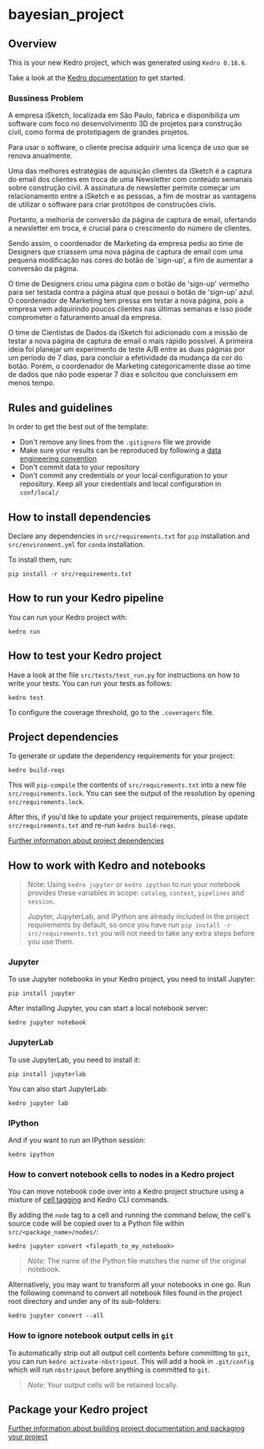 # bayesian_project

## Overview

This is your new Kedro project, which was generated using `Kedro 0.18.6`.

Take a look at the [Kedro documentation](https://kedro.readthedocs.io) to get started.

### Bussiness Problem
A empresa iSketch, localizada em São Paulo, fabrica e disponibiliza um software com foco no desenvolvimento 3D de projetos para construção civil, como forma de prototipagem de grandes projetos.

Para usar o software, o cliente precisa adquirir uma licença de uso que se renova anualmente.

Uma das melhores estratégias de aquisição clientes da iSketch é a captura do email dos clientes em troca de uma Newsletter com conteúdo semanais sobre construção civil. A assinatura de newsletter permite começar um relacionamento entre a iSketch e as pessoas, a fim de mostrar as vantagens de utilizar o software para criar protótipos de construções civis.

Portanto, a melhoria de conversão da página de captura de email, ofertando a newsletter em troca, é crucial para o crescimento do número de clientes.

Sendo assim, o coordenador de Marketing da empresa pediu ao time de Designers que criassem uma nova página de captura de email com uma pequena modificação nas cores do botão de 'sign-up', a fim de aumentar a conversão da página.

O time de Designers criou uma página com o botão de 'sign-up' vermelho para ser testada contra a página atual que possui o botão de 'sign-up' azul. O coordenador de Marketing tem pressa em testar a nova página, pois a empresa vem adquirindo poucos clientes nas últimas semanas e isso pode comprometer o faturamento anual da empresa.

O time de Cientistas de Dados da iSketch foi adicionado com a missão de testar a nova página de captura de email o mais rápido possível. A primeira ideia foi planejar um experimento de teste A/B entre as duas páginas por um período de 7 dias, para concluir a efetividade da mudança da cor do botão. Porém, o coordenador de Marketing categoricamente disse ao time de dados que não pode esperar 7 dias e solicitou que concluíssem em menos tempo.
## Rules and guidelines

In order to get the best out of the template:

* Don't remove any lines from the `.gitignore` file we provide
* Make sure your results can be reproduced by following a [data engineering convention](https://kedro.readthedocs.io/en/stable/faq/faq.html#what-is-data-engineering-convention)
* Don't commit data to your repository
* Don't commit any credentials or your local configuration to your repository. Keep all your credentials and local configuration in `conf/local/`

## How to install dependencies

Declare any dependencies in `src/requirements.txt` for `pip` installation and `src/environment.yml` for `conda` installation.

To install them, run:

```
pip install -r src/requirements.txt
```

## How to run your Kedro pipeline

You can run your Kedro project with:

```
kedro run
```

## How to test your Kedro project

Have a look at the file `src/tests/test_run.py` for instructions on how to write your tests. You can run your tests as follows:

```
kedro test
```

To configure the coverage threshold, go to the `.coveragerc` file.

## Project dependencies

To generate or update the dependency requirements for your project:

```
kedro build-reqs
```

This will `pip-compile` the contents of `src/requirements.txt` into a new file `src/requirements.lock`. You can see the output of the resolution by opening `src/requirements.lock`.

After this, if you'd like to update your project requirements, please update `src/requirements.txt` and re-run `kedro build-reqs`.

[Further information about project dependencies](https://kedro.readthedocs.io/en/stable/kedro_project_setup/dependencies.html#project-specific-dependencies)

## How to work with Kedro and notebooks

> Note: Using `kedro jupyter` or `kedro ipython` to run your notebook provides these variables in scope: `catalog`, `context`, `pipelines` and `session`.
>
> Jupyter, JupyterLab, and IPython are already included in the project requirements by default, so once you have run `pip install -r src/requirements.txt` you will not need to take any extra steps before you use them.

### Jupyter
To use Jupyter notebooks in your Kedro project, you need to install Jupyter:

```
pip install jupyter
```

After installing Jupyter, you can start a local notebook server:

```
kedro jupyter notebook
```

### JupyterLab
To use JupyterLab, you need to install it:

```
pip install jupyterlab
```

You can also start JupyterLab:

```
kedro jupyter lab
```

### IPython
And if you want to run an IPython session:

```
kedro ipython
```

### How to convert notebook cells to nodes in a Kedro project
You can move notebook code over into a Kedro project structure using a mixture of [cell tagging](https://jupyter-notebook.readthedocs.io/en/stable/changelog.html#release-5-0-0) and Kedro CLI commands.

By adding the `node` tag to a cell and running the command below, the cell's source code will be copied over to a Python file within `src/<package_name>/nodes/`:

```
kedro jupyter convert <filepath_to_my_notebook>
```
> *Note:* The name of the Python file matches the name of the original notebook.

Alternatively, you may want to transform all your notebooks in one go. Run the following command to convert all notebook files found in the project root directory and under any of its sub-folders:

```
kedro jupyter convert --all
```

### How to ignore notebook output cells in `git`
To automatically strip out all output cell contents before committing to `git`, you can run `kedro activate-nbstripout`. This will add a hook in `.git/config` which will run `nbstripout` before anything is committed to `git`.

> *Note:* Your output cells will be retained locally.

## Package your Kedro project

[Further information about building project documentation and packaging your project](https://kedro.readthedocs.io/en/stable/tutorial/package_a_project.html)
